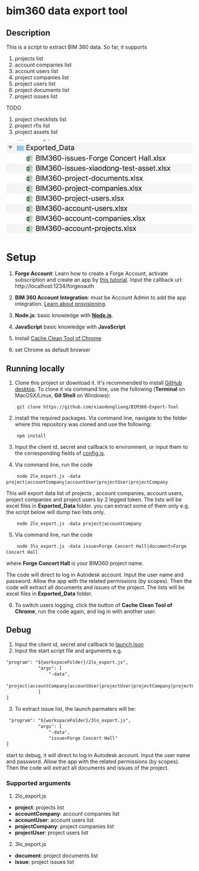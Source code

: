 # bim360 data export tool

## Description
This is a script to extract BIM 360 data. So far, it supports
1. projects list
2. account companies list
3. account users list
4. project companies list
5. project users list
6. project documents list
7. project issues list

TODO
1. project checklists list
2. project rfis list
3. project assets list


![](/demo.png)


# Setup
1. **Forge Account**: Learn how to create a Forge Account, activate subscription and create an app by [this tutorial](http://learnforge.autodesk.io/#/account/). Input the callback url: http://localhost:1234/forgeoauth
2. **BIM 360 Account Integration**: must be Account Admin to add the app integration. [Learn about provisioning](https://forge.autodesk.com/blog/bim-360-docs-provisioning-forge-apps). 

3. **Node.js**: basic knowledge with [**Node.js**](https://nodejs.org/en/).
4. **JavaScript** basic knowledge with **JavaScript**
5. Install [Cache Clean Tool of Chrome](https://chrome.google.com/webstore/detail/clear-cache/cppjkneekbjaeellbfkmgnhonkkjfpdn)
6. set Chrome as default browser

## Running locally
1. Clone this project or download it. It's recommended to install [GitHub desktop](https://desktop.github.com/). To clone it via command line, use the following (**Terminal** on MacOSX/Linux, **Git Shell** on Windows):
```
    git clone https://github.com/xiaodongliang/BIM360-Export-Tool
```
2.  install the required packages. Via command line, navigate to the folder where this repository was cloned and use the following:
```
    npm install 
```
3. Input the client id, secret and callback to environment, or input them to the corresponding fields of [config.js](./config.js).

4. Via command line, run the code
```
    node 2lo_export.js -data project|accountCompany|accountUser|projectUser|projectCompany
```
This will export data list of projects , account companies, account users, project companies and project users by 2 legged token. The lists will be excel files in **Exported_Data** folder. you can extract some of them only e.g. the script below will dump two lists only.
```
    node 2lo_export.js -data project|accountCompany
```
5. Via command line, run the code
```
    node 3lo_export.js -data issue>Forge Concert Hall|document>Forge Concert Hall
```
where **Forge Concert Hall** is your BIM360 project name.

The code will direct to log in Autodesk account. Input the user name and password. Allow the app with the related permissions (by scopes). Then the code will extract all documents and issues of the project. The lists will be excel files in **Exported_Data** folder.

6. To switch users logging, click the button of **Cache Clean Tool of Chrome**, run the code again, and log in with another user.

## Debug

1.  Input the client id, secret and callback to [launch.json](./.vscode/launch.json)
2.  Input the start script file and arguments e.g. 

```
"program": "${workspaceFolder}/2lo_export.js",
            "args": [
                "-data",
                "project|accountCompany|accountUser|projectUser|projectCompany|projectUser",
            ]
]
```

3. To extract issue list, the launch parmaters will be:
```
 "program": "${workspaceFolder}/3lo_export.js",
            "args": [
                "-data",
                "issue>Forge Concert Hall" 
]
```
 start to debug, it will direct to log in Autodesk account. Input the user name and password. Allow the app with the related permissions (by scopes). Then the code will extract all documents and issues of the project.

 ### Supported arguments

1. 2lo_export.js

-  **project**: projects list
-  **accountCompany**: account companies list
-  **accountUser**: account users list
-  **projectCompany**: project companies list
-  **projectUser**: project users list

2. 3lo_export.js
-  **document**: project documents list
-  **issue**: project issues list
